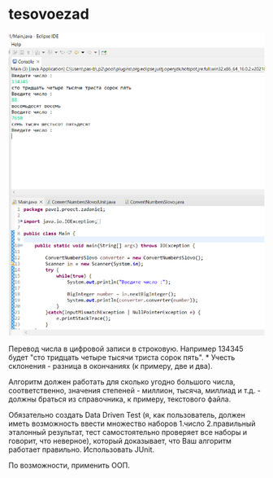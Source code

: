 # tesovoezad

  ![img](https://github.com/pavelbaglai/tesovoezad/blob/main/1.PNG)
  
 Перевод числа в цифровой записи в строковую. Например 134345 будет "сто тридцать четыре тысячи триста сорок пять". * Учесть склонения - разница в окончаниях (к примеру, две и два).


Алгоритм должен работать для сколько угодно большого числа, соответственно, значения степеней - миллион, тысяча, миллиад и т.д. - должны браться из справочника, к примеру, текстового файла.

Обязательно создать Data Driven Test (я, как пользователь, должен иметь возможность ввести множество наборов 1.число 2.правильный эталонный результат, тест самостоятельно проверяет все наборы и говорит, что неверное), который доказывает, что Ваш алгоритм работает правильно. Использовать JUnit.

По возможности, применить ООП.

